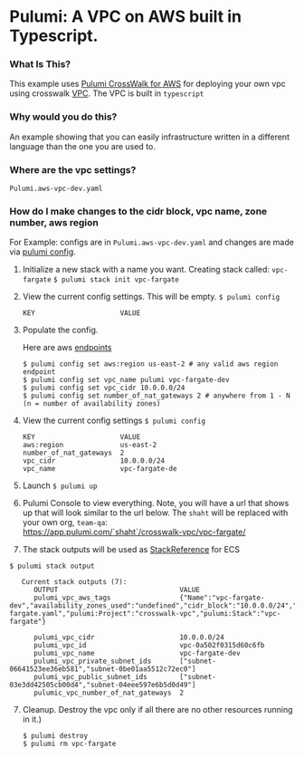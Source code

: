 # Pulumi:  A VPC on AWS built in Typescript.

### What Is This?

This example uses [Pulumi CrossWalk for AWS](https://www.pulumi.com/docs/guides/crosswalk/aws/#pulumi-crosswalk-for-aws) for deploying your own vpc using crosswalk [VPC](https://www.pulumi.com/docs/guides/crosswalk/aws/vpc/).  The VPC is built in `typescript`

### Why would you do this?  
An example showing that you can easily infrastructure written in a different language than the one you are used to.

### Where are the vpc settings? 
`Pulumi.aws-vpc-dev.yaml`

### How do I make changes to the cidr block, vpc name, zone number, aws region
For Example: configs are in `Pulumi.aws-vpc-dev.yaml` and changes are made via [pulumi config](https://www.pulumi.com/docs/reference/cli/pulumi_config_set/).

1. Initialize a new stack with a name you want. Creating stack called: `vpc-fargate`
```$ pulumi stack init vpc-fargate```

2. View the current config settings.  This will be empty.
   ```$ pulumi config```
   ```
   KEY                     VALUE
   ```
3. Populate the config.

   Here are aws [endpoints](https://docs.aws.amazon.com/general/latest/gr/rande.html)
   ```
   $ pulumi config set aws:region us-east-2 # any valid aws region endpoint
   $ pulumi config set vpc_name pulumi vpc-fargate-dev
   $ pulumi config set vpc_cidr 10.0.0.0/24
   $ pulumi config set number_of_nat_gateways 2 # anywhere from 1 - N (n = number of availability zones)
   ```
   
4. View the current config settings
   ```$ pulumi config```
   ```
   KEY                     VALUE
   aws:region              us-east-2
   number_of_nat_gateways  2
   vpc_cidr                10.0.0.0/24
   vpc_name                vpc-fargate-de
   ```

5. Launch
 ```$ pulumi up```

6. Pulumi Console to view everything.  Note, you will have a url that shows up that will look similar to the url below.  The `shaht` will be replaced with your own org, `team-qa`:   
   https://app.pulumi.com/`shaht`/crosswalk-vpc/vpc-fargate/

7. The stack outputs will be used as [StackReference](https://www.pulumi.com/docs/intro/concepts/organizing-stacks-projects/#inter-stack-dependencies) for ECS

```$ pulumi stack output```

```
   Current stack outputs (7):
      OUTPUT                              VALUE
      pulumi_vpc_aws_tags                 {"Name":"vpc-fargate-dev","availability_zones_used":"undefined","cidr_block":"10.0.0.0/24","cost_center":"1234","crosswalk":"yes","demo":"true","number_of_nat_gateways":"2","pulumi:Configs":"Pulumi.vpc-fargate.yaml","pulumi:Project":"crosswalk-vpc","pulumi:Stack":"vpc-fargate"}

      pulumi_vpc_cidr                     10.0.0.0/24
      pulumi_vpc_id                       vpc-0a502f0315d60c6fb
      pulumi_vpc_name                     vpc-fargate-dev
      pulumi_vpc_private_subnet_ids       ["subnet-06641523ee36eb581","subnet-0be01aa5512c72ec0"]
      pulumi_vpc_public_subnet_ids        ["subnet-03e3dd42505cb00d4","subnet-04eee597e6b5d0d49"]
      pulumic_vpc_number_of_nat_gateways  2
   ```

7. Cleanup.  Destroy the vpc only if all there are no other resources running in it.)
   ```
   $ pulumi destroy
   $ pulumi rm vpc-fargate
   ```
